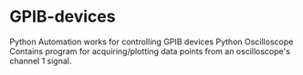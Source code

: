 # GPIB-devices
Python Automation works for controlling GPIB devices
Python Oscilloscope
Contains program for acquiring/plotting data points from an oscilloscope's channel 1 signal. 
